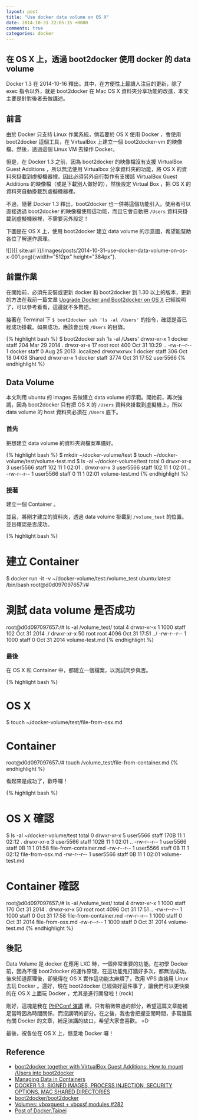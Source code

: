 ```yaml
---
layout: post
title: "Use docker data volume on OS X"
date: 2014-10-31 22:05:15 +0800
comments: true
categories: docker
---
```


在 OS X 上，透過 boot2docker 使用 docker 的 data volume
-------------------

Docker 1.3 在 2014-10-16 釋出。其中，在方便性上最讓人注目的更新，除了 exec 指令以外，就是 boot2docker 在 Mac OS X 資料夾分享功能的改進，本文主要是針對後者去做講述。

<!-- more -->

## 前言

由於 Docker 只支持 Linux 作業系統，倘若要於 OS X 使用 Docker ，會使用 boot2docker 這個工具，在 VirtualBox 上建立一個 boot2docker-vm 的映像檔。然後，透過這個 Linux VM 去操作 Docker。

但是，在 Docker 1.3 之前，因為 boot2docker 的映像檔沒有支援 VirtualBox Guest Additions ，所以無法使用 Virtualbox 分享資料夾的功能，將 OS X 的資料夾掛載到虛擬機器裡。因此必須另外自行製作有支援該 VirtualBox Guest Additions 的映像檔（或是下載別人做好的），然後設定 Virtual Box ，把 OS X 的資料夾自動掛載到虛擬機器裡。

不過，隨著 Docker 1.3 釋出，boot2docker 也一併將這個功能引入。使用者可以直接透過 boot2docker 的映像檔使用這功能，而且它會自動把 `/Users` 資料夾掛載到虛擬機器裡，不需要另外設定！

下圖是在 OS X 上，使用 boot2docker 建立 data volume 的示意圖，希望能幫助各位了解運作原理。

![]({{ site.url }}/images/posts/2014-10-31-use-docker-data-volume-on-os-x-001.png){:width="512px" height="384px"}.


## 前置作業

在開始前，必須先安裝或更新 docker 和 boot2docker 到 1.30 以上的版本，更新的方法在我前一篇文章 [Upgrade Docker and Boot2docker on OS X](/articles/2014/10/31/upgrade-docker-and-boot2docker-on-os-x/) 已經說明了，可以參考看看，這邊就不多贅述。

接著在 Terminal 下 `$ boot2docker ssh 'ls -al /Users'` 的指令，確認是否已經成功掛載。如果成功，應該會出現 `/Users` 的目錄。

{% highlight bash %}
$ boot2docker ssh 'ls -al /Users'
drwxr-xr-x    1 docker   staff          204 Mar 29  2014 .
drwxr-xr-x   17 root     root           400 Oct 31 10:29 ..
-rw-r--r--    1 docker   staff            0 Aug 25  2013 .localized
drwxrwxrwx    1 docker   staff          306 Oct 18 04:08 Shared
drwxr-xr-x    1 docker   staff         3774 Oct 31 17:52 user5566
{% endhighlight %}


## Data Volume

本文利用 ubuntu 的 images 去做建立 data volume 的示範。開始前，再次強調，因為 boot2docker 只有把 OS X 的 `/Users` 資料夾掛載到虛擬機上，所以 data volume 的 host 資料夾必須在 `/Users` 底下。

### 首先
把想建立 data volume 的資料夾與檔案準備好。

{% highlight bash %}
$ mkdir ~/docker-volume/test
$ touch ~/docker-volume/test/volume-test.md
$ ls -al ~/docker-volume/test
total 0
drwxr-xr-x  3 user5566  staff  102 11  1 02:01 .
drwxr-xr-x  3 user5566  staff  102 11  1 02:01 ..
-rw-r--r--  1 user5566  staff    0 11  1 02:01 volume-test.md
{% endhighlight %}

### 接著
建立一個 Container 。

並且，將剛才建立的資料夾，透過 data volume 掛載到 `/volume_test` 的位置。並且確認是否成功。

{% highlight bash %}
# 建立 Container
$ docker run -it -v ~/docker-volume/test:/volume_test ubuntu:latest /bin/bash
root@d0d097097657:/#

# 測試 data volume 是否成功
root@d0d097097657:/# ls -al /volume_test/
total 4
drwxr-xr-x  1 1000 staff  102 Oct 31  2014 ./
drwxr-xr-x 50 root root  4096 Oct 31 17:51 ../
-rw-r--r--  1 1000 staff    0 Oct 31  2014 volume-test.md
{% endhighlight %}

### 最後
在 OS X 和 Container 中，都建立一個檔案，以測試同步與否。

{% highlight bash %}
# OS X
$ touch ~/docker-volume/test/file-from-osx.md

# Container
root@d0d097097657:/# touch /volume_test/file-from-container.md
{% endhighlight %}

看起來是成功了，歡呼囉！

{% highlight bash %}
# OS X 確認
$ ls -al ~/docker-volume/test
total 0
drwxr-xr-x  5 user5566  staff   170B 11  1 02:12 .
drwxr-xr-x  3 user5566  staff   102B 11  1 02:01 ..
-rw-r--r--  1 user5566  staff     0B 11  1 01:58 file-from-container.md
-rw-r--r--  1 user5566  staff     0B 11  1 02:12 file-from-osx.md
-rw-r--r--  1 user5566  staff     0B 11  1 02:01 volume-test.md

# Container 確認
root@d0d097097657:/# ls -al /volume_test/
total 4
drwxr-xr-x  1 1000 staff  170 Oct 31  2014 .
drwxr-xr-x 50 root root  4096 Oct 31 17:51 ..
-rw-r--r--  1 1000 staff    0 Oct 31 17:58 file-from-container.md
-rw-r--r--  1 1000 staff    0 Oct 31  2014 file-from-osx.md
-rw-r--r--  1 1000 staff    0 Oct 31  2014 volume-test.md
{% endhighlight %}

## 後記
Data Volume 是 docker 在應用 LXC 時，一個非常重要的功能。在初學 Docker 前，因為不懂 boot2docker 的運作原理，在這功能鬼打牆好多次，都無法成功。後來知道原理後，卻覺得在 OS X 實作這功能太麻煩了，改用 VPS 直接用 Linux 去玩 Docker 。還好，現在 boot2docker 已經做好這件事了，讓我們可以更快樂的在 OS X 上面玩 Docker ，尤其是進行開發啦！(rock)

剛好，這塊是我在 [PHPConf 演講](/articles/2014/10/18/how-to-deploy-php-projects-with-docker/) 裡，只有稍微帶過的部分，希望這篇文章能補足當時因為時間關係，而沒講明的部分。在之後，我也會把握空閒時間，多寫幾篇有關 Docker 的文章，補足演講的缺口，希望大家會喜歡。 =D

最後，祝各位在 OS X 上，愜意地 Docker 囉！


## Reference
- [boot2docker together with VirtualBox Guest Additions: How to mount /Users into boot2docker](https://medium.com/boot2docker-lightweight-linux-for-docker/boot2docker-together-with-virtualbox-guest-additions-da1e3ab2465c)
- [Managing Data in Containers](https://docs.docker.com/userguide/dockervolumes/)
- [DOCKER 1.3: SIGNED IMAGES, PROCESS INJECTION, SECURITY OPTIONS, MAC SHARED DIRECTORIES](https://blog.docker.com/2014/10/docker-1-3-signed-images-process-injection-security-options-mac-shared-directories/)
- [boot2docker/boot2docker](https://github.com/boot2docker/boot2docker)
- [Volumes: vboxguest + vboxsf modules #282](https://github.com/boot2docker/boot2docker/issues/282#issuecomment-44601104)
- [Post of Docker.Taipei](https://www.facebook.com/groups/docker.taipei/permalink/1522080854693939/)

